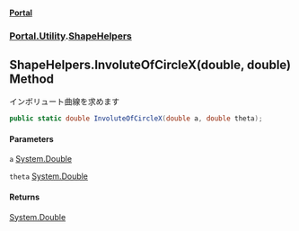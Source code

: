 #### [Portal](index.md 'index')
### [Portal.Utility](Portal.Utility.md 'Portal.Utility').[ShapeHelpers](ShapeHelpers.md 'Portal.Utility.ShapeHelpers')

## ShapeHelpers.InvoluteOfCircleX(double, double) Method

インボリュート曲線を求めます

```csharp
public static double InvoluteOfCircleX(double a, double theta);
```
#### Parameters

<a name='Portal.Utility.ShapeHelpers.InvoluteOfCircleX(double,double).a'></a>

`a` [System.Double](https://docs.microsoft.com/en-us/dotnet/api/System.Double 'System.Double')

<a name='Portal.Utility.ShapeHelpers.InvoluteOfCircleX(double,double).theta'></a>

`theta` [System.Double](https://docs.microsoft.com/en-us/dotnet/api/System.Double 'System.Double')

#### Returns
[System.Double](https://docs.microsoft.com/en-us/dotnet/api/System.Double 'System.Double')